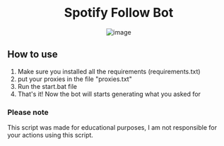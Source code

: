 <br/>
<div align="center">

  # Spotify Follow Bot
  
  ![image](https://cdn.discordapp.com/attachments/982041859134201859/990111706262958080/unknown.png)

</div>


## How to use

1. Make sure you installed all the requirements (requirements.txt)
2. put your proxies in the file "proxies.txt"
3. Run the start.bat file
4. That's it! Now the bot will starts generating what you asked for


### Please note

This script was made for educational purposes, I am not responsible for your actions using this script.